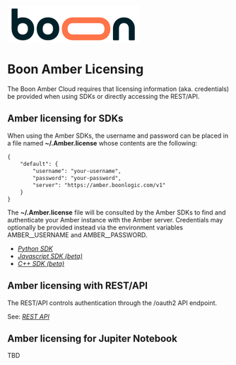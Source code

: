 ![Boon Logic company logo](../images/BoonLogic.png)

# Boon Amber Licensing

The Boon Amber Cloud requires that licensing information (aka. credentials) be provided when using SDKs or directly accessing the REST/API.

## Amber licensing for SDKs

When using the Amber SDKs, the username and password can be placed in a file named **~/.Amber.license** whose contents are the following:


```
{
    "default": {
        "username": "your-username",
        "password": "your-password",
        "server": "https://amber.boonlogic.com/v1"
    }
}
```

The **~/.Amber.license** file will be consulted by the Amber SDKs to find and authenticate your Amber instance with the Amber server. Credentials may optionally be provided instead via the environment variables AMBER__USERNAME and AMBER__PASSWORD.

* *[Python SDK](https://boonlogic.github.io/amber-python-sdk)*
* *[Javascript SDK (beta)](https://boonlogic.github.io/amber-javascript-sdk)*
* *[C++ SDK (beta)](https://boonlogic.github.io/amber-cpp-sdk)*


## Amber licensing with REST/API

The REST/API controls authentication through the /oauth2 API endpoint.

See: *[REST API](../docs/Amber_REST.md)*

## Amber licensing for Jupiter Notebook

TBD

